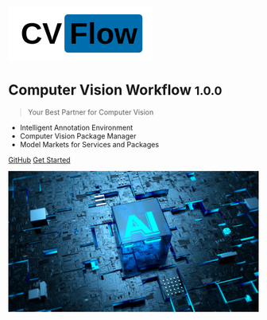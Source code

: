 ![logo](assets/logo.png)

# Computer Vision Workflow <small>1.0.0</small>

> Your Best Partner for Computer Vision

* Intelligent Annotation Environment
* Computer Vision Package Manager
* Model Markets for Services and Packages

[GitHub](https://github.com/unarxiv/cvflow/)
[Get Started](#quick-start)

![](assets/bg2-min.jpg)